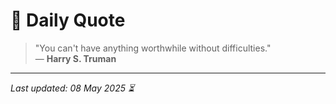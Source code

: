 # 📜 Daily Quote

> "You can't have anything worthwhile without difficulties."  
> — **Harry S. Truman**

---

_Last updated: 08 May 2025 ⏳_

